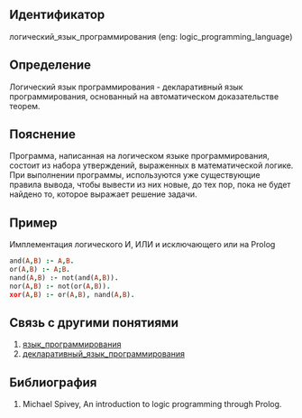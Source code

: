 ## Идентификатор

логический_язык_программирования (eng: logic_programming_language)

## Определение

Логический язык программирования - декларативный язык программирования, основанный на автоматическом доказательстве теорем.

## Пояснение

Программа, написанная на логическом языке программирования, состоит из набора утверждений, выраженных в математической логике. При выполнении программы, используются уже существующие правила вывода, чтобы вывести из них новые, до тех пор, пока не будет найдено то, которое выражает решение задачи.

## Пример

Имплементация логического И, ИЛИ и исключающего или на Prolog

~~~Prolog
and(A,B) :- A,B.
or(A,B) :- A;B.
nand(A,B) :- not(and(A,B)).
nor(A,B) :- not(or(A,B)).
xor(A,B) :- or(A,B), nand(A,B).
~~~

## Связь с другими понятиями

1. [язык_программирования](programming_language.md)
2. [декларативный_язык_программирования](declarative_programming_language.md)

## Библиография

1. Michael Spivey, An introduction to logic programming
through Prolog.
